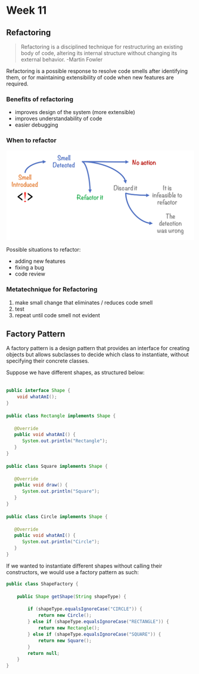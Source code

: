 # Week 11

## Refactoring

> Refactoring is a disciplined technique for restructuring an existing body of code, altering its internal structure without changing its external behavior.
> -Martin Fowler

Refactoring is a possible response to resolve code smells after identifying them, or for maintaining extensibility of code when new features are required.

### Benefits of refactoring

- improves design of the system (more extensible)
- improves understandability of code
- easier debugging

### When to refactor

![when_to_refactor](/assets/when_to_refactor.png)

Possible situations to refactor:

- adding new features
- fixing a bug
- code review

### Metatechnique for Refactoring

1. make small change that eliminates / reduces code smell
2. test
3. repeat until code smell not evident

## Factory Pattern

A factory pattern is a design pattern that provides an interface for creating objects but allows subclasses to decide which class to instantiate, without specifying their concrete classes.

Suppose we have different shapes, as structured below:

```java

public interface Shape {
    void whatAmI();
}

public class Rectangle implements Shape {

   @Override
   public void whatAmI() {
      System.out.println("Rectangle");
   }
}

public class Square implements Shape {

   @Override
   public void draw() {
      System.out.println("Square");
   }
}

public class Circle implements Shape {

   @Override
   public void whatAmI() {
      System.out.println("Circle");
   }
}

```

If we wanted to instantiate different shapes without calling their constructors, we would use a factory pattern as such:

```java
public class ShapeFactory {

    public Shape getShape(String shapeType) {

        if (shapeType.equalsIgnoreCase("CIRCLE")) {
            return new Circle();
        } else if (shapeType.equalsIgnoreCase("RECTANGLE")) {
            return new Rectangle();
        } else if (shapeType.equalsIgnoreCase("SQUARE")) {
            return new Square();
        }
        return null;
    }
}
```
